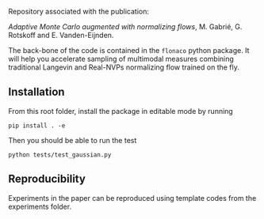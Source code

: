Repository associated with the publication:

 *Adaptive Monte Carlo augmented with normalizing flows*, M. Gabrié, G. Rotskoff and E. Vanden-Eijnden. 

The back-bone of the code is contained in the ``flonaco`` python package. It will help you accelerate sampling of multimodal measures combining traditional Langevin and Real-NVPs normalizing flow trained on the fly.

## Installation

From this root folder, install the package in editable mode by running
```
pip install . -e
```

Then you should be able to run the test
```
python tests/test_gaussian.py
```

## Reproducibility
Experiments in the paper can be reproduced using template codes from the experiments folder. 
